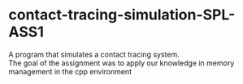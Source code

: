 # contact-tracing-simulation-SPL-ASS1
A program that simulates a contact tracing system.<br />
The goal of the assignment was to apply our knowledge in memory management in the cpp environment
